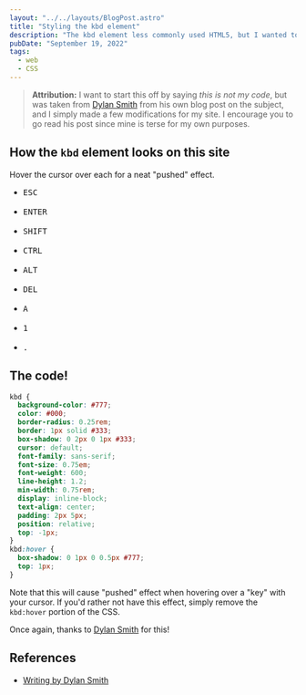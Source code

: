 ```yaml
---
layout: "../../layouts/BlogPost.astro"
title: "Styling the kbd element"
description: "The kbd element less commonly used HTML5, but I wanted to style it to look like a key on a keyboard, like how Stack Overflow does it. A google search took me to someone else's blog post that had a nice bit of code and invited others to steal it. So I did."
pubDate: "September 19, 2022"
tags:
  - web
  - CSS
---
```


> **Attribution:** I want to start this off by saying _this is not my code_, but was taken from <a href="http://dylanatsmith.com/wrote/styling-the-kbd-element" target="_blank">Dylan Smith</a> from his own blog post on the subject, and I simply made a few modifications for my site. I encourage you to go read his post since mine is terse for my own purposes.

## How the `kbd` element looks on this site

Hover the cursor over each for a neat "pushed" effect.

- <kbd>ESC</kbd><br><br>
- <kbd>ENTER</kbd><br><br>
- <kbd>SHIFT</kbd><br><br>
- <kbd>CTRL</kbd><br><br>
- <kbd>ALT</kbd><br><br>
- <kbd>DEL</kbd><br><br>
- <kbd>A</kbd><br><br>
- <kbd>1</kbd><br><br>
- <kbd>.</kbd>

## The code!

```css
kbd {
  background-color: #777;
  color: #000;
  border-radius: 0.25rem;
  border: 1px solid #333;
  box-shadow: 0 2px 0 1px #333;
  cursor: default;
  font-family: sans-serif;
  font-size: 0.75em;
  font-weight: 600;
  line-height: 1.2;
  min-width: 0.75rem;
  display: inline-block;
  text-align: center;
  padding: 2px 5px;
  position: relative;
  top: -1px;
}
kbd:hover {
  box-shadow: 0 1px 0 0.5px #777;
  top: 1px;
}
```

Note that this will cause "pushed" effect when hovering over a "key" with your cursor. If you'd rather not have this effect, simply remove the `kbd:hover` portion of the CSS.

Once again, thanks to <a href="http://dylanatsmith.com" target="_blank">Dylan Smith</a> for this!

## References

- <a href="http://dylanatsmith.com/wrote/styling-the-kbd-element" target="_blank">Writing by Dylan Smith</a>
